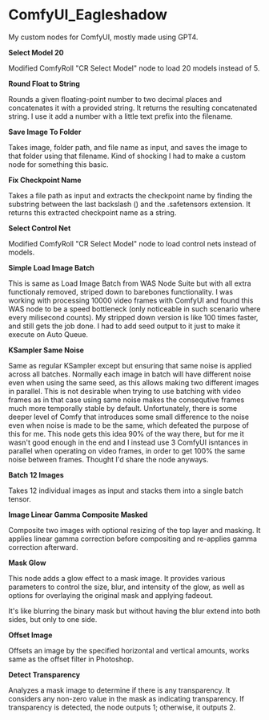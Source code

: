 # ComfyUI_Eagleshadow
My custom nodes for ComfyUI, mostly made using GPT4.

**Select Model 20**

Modified ComfyRoll "CR Select Model" node to load 20 models instead of 5.

**Round Float to String**

Rounds a given floating-point number to two decimal places and concatenates it with a provided string. It returns the resulting concatenated string. I use it add a number with a little text prefix into the filename.

**Save Image To Folder**

Takes image, folder path, and file name as input, and saves the image to that folder using that filename. Kind of shocking I had to make a custom node for something this basic.

**Fix Checkpoint Name**

Takes a file path as input and extracts the checkpoint name by finding the substring between the last backslash (\) and the .safetensors extension. It returns this extracted checkpoint name as a string.

**Select Control Net**

Modified ComfyRoll "CR Select Model" node to load control nets instead of models.

**Simple Load Image Batch**

This is same as Load Image Batch from WAS Node Suite but with all extra functionaly removed, striped down to barebones functionality. I was working with processing 10000 video frames with ComfyUI and found this WAS node to be a speed bottleneck (only noticeable in such scenario where every milisecond counts). My stripped down version is like 100 times faster, and still gets the job done. I had to add seed output to it just to make it execute on Auto Queue.

**KSampler Same Noise**

Same as regular KSampler except but ensuring that same noise is applied across all batches. Normally each image in batch will have different noise even when using the same seed, as this allows making two different images in parallel. This is not desirable when trying to use batching with video frames as in that case using same noise makes the consequtive frames much more temporally stable by default. Unfortunately, there is some deeper level of Comfy that introduces some small difference to the noise even when noise is made to be the same, which defeated the purpose of this for me. This node gets this idea 90% of the way there, but for me it wasn't good enough in the end and I instead use 3 ComfyUI isntances in parallel when operating on video frames, in order to get 100% the same noise between frames. Thought I'd share the node anyways.

**Batch 12 Images**

Takes 12 individual images as input and stacks them into a single batch tensor.

**Image Linear Gamma Composite Masked**

Composite two images with optional resizing of the top layer and masking. It applies linear gamma correction before compositing and re-applies gamma correction afterward.

**Mask Glow**

This node adds a glow effect to a mask image. It provides various parameters to control the size, blur, and intensity of the glow, as well as options for overlaying the original mask and applying fadeout.

It's like blurring the binary mask but without having the blur extend into both sides, but only to one side.

**Offset Image**

Offsets an image by the specified horizontal and vertical amounts, works same as the offset filter in Photoshop.

**Detect Transparency**

Analyzes a mask image to determine if there is any transparency. It considers any non-zero value in the mask as indicating transparency. If transparency is detected, the node outputs 1; otherwise, it outputs 2.
